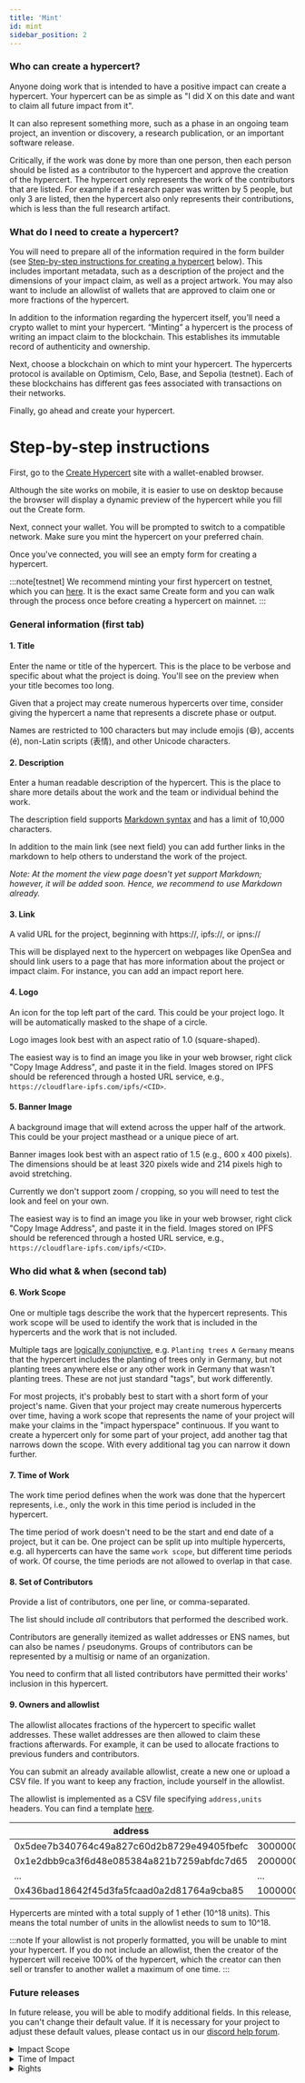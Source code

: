 ```yaml
---
title: 'Mint'
id: mint
sidebar_position: 2
---
```


### Who can create a hypercert?

Anyone doing work that is intended to have a positive impact can create a hypercert. Your hypercert can be as simple as "I did X on this date and want to claim all future impact from it".

It can also represent something more, such as a phase in an ongoing team project, an invention or discovery, a research publication, or an important software release.

Critically, if the work was done by more than one person, then each person should be listed as a contributor to the hypercert and approve the creation of the hypercert. The hypercert only represents the work of the contributors that are listed. For example if a research paper was written by 5 people, but only 3 are listed, then the hypercert also only represents their contributions, which is less than the full research artifact.

### What do I need to create a hypercert?

You will need to prepare all of the information required in the form builder (see [Step-by-step instructions for creating a hypercert](guide/mint.md) below). This includes important metadata, such as a description of the project and the dimensions of your impact claim, as well as a project artwork. You may also want to include an allowlist of wallets that are approved to claim one or more fractions of the hypercert.

In addition to the information regarding the hypercert itself, you’ll need a crypto wallet to mint your hypercert. “Minting” a hypercert is the process of writing an impact claim to the blockchain. This establishes its immutable record of authenticity and ownership.

Next, choose a blockchain on which to mint your hypercert. The hypercerts protocol is available on Optimism, Celo, Base, and Sepolia (testnet). Each of these blockchains has different gas fees associated with transactions on their networks.

Finally, go ahead and create your hypercert.

# Step-by-step instructions

First, go to the <a href="https://app.hypercerts.org/hypercerts/new" target="_blank">Create Hypercert</a> site with a wallet-enabled browser. 

Although the site works on mobile, it is easier to use on desktop because the browser will display a dynamic preview of the hypercert while you fill out the Create form.

Next, connect your wallet. You will be prompted to switch to a compatible network. Make sure you mint the hypercert on your preferred chain.

Once you've connected, you will see an empty form for creating a hypercert.

:::note[testnet]
We recommend minting your first hypercert on testnet, which you can <a href="https://testnet.hypercerts.org/hypercerts/new" target="_blank">here</a>. It is the exact same Create form and you can walk through the process once before creating a hypercert on mainnet.
:::

### General information (first tab)

#### 1. Title

Enter the name or title of the hypercert. This is the place to be verbose and specific about what the project is doing. You'll see on the preview when your title becomes too long.

Given that a project may create numerous hypercerts over time, consider giving the hypercert a name that represents a discrete phase or output.

Names are restricted to 100 characters but may include emojis (:smile:), accents (é), non-Latin scripts (表情), and other Unicode characters.

#### 2. Description

Enter a human readable description of the hypercert. This is the place to share more details about the work and the team or individual behind the work.

The description field supports [Markdown syntax](https://www.markdownguide.org/cheat-sheet/) and has a limit of 10,000 characters.

In addition to the main link (see next field) you can add further links in the markdown to help others to understand the work of the project.

*Note: At the moment the view page doesn't yet support Markdown; however, it will be added soon. Hence, we recommend to use Markdown already.*

#### 3. Link

A valid URL for the project, beginning with https://, ipfs://, or ipns://

This will be displayed next to the hypercert on webpages like OpenSea and should link users to a page that has more information about the project or impact claim. For instance, you can add an impact report here.

#### 4. Logo

An icon for the top left part of the card. This could be your project logo. It will be automatically masked to the shape of a circle.

Logo images look best with an aspect ratio of 1.0 (square-shaped).

The easiest way is to find an image you like in your web browser, right click "Copy Image Address", and paste it in the field. Images stored on IPFS should be referenced through a hosted URL service, e.g., `https://cloudflare-ipfs.com/ipfs/<CID>`.

#### 5. Banner Image

A background image that will extend across the upper half of the artwork. This could be your project masthead or a unique piece of art.

Banner images look best with an aspect ratio of 1.5 (e.g., 600 x 400 pixels). The dimensions should be at least 320 pixels wide and 214 pixels high to avoid stretching.

Currently we don't support zoom / cropping, so you will need to test the look and feel on your own.

The easiest way is to find an image you like in your web browser, right click "Copy Image Address", and paste it in the field. Images stored on IPFS should be referenced through a hosted URL service, e.g., `https://cloudflare-ipfs.com/ipfs/<CID>`.

### Who did what & when (second tab)

#### 6. Work Scope

One or multiple tags describe the work that the hypercert represents. This work scope will be used to identify the work that is included in the hypercerts and the work that is not included.

Multiple tags are [logically conjunctive](https://en.wikipedia.org/wiki/Logical_conjunction), e.g. `Planting trees` ∧ `Germany` means that the hypercert includes the planting of trees only in Germany, but not planting trees anywhere else or any other work in Germany that wasn't planting trees. These are not just standard "tags", but work differently.

For most projects, it's probably best to start with a short form of your project's name. Given that your project may create numerous hypercerts over time, having a work scope that represents the name of your project will make your claims in the "impact hyperspace" continuous. If you want to create a hypercert only for some part of your project, add another tag that narrows down the scope. With every additional tag you can narrow it down further.

#### 7. Time of Work

The work time period defines when the work was done that the hypercert represents, i.e., only the work in this time period is included in the hypercert.

The time period of work doesn't need to be the start and end date of a project, but it can be. One project can be split up into multiple hypercerts, e.g. all hypercerts can have the same `work scope`, but different time periods of work. Of course, the time periods are not allowed to overlap in that case.

#### 8. Set of Contributors

Provide a list of contributors, one per line, or comma-separated.

The list should include _all_ contributors that performed the described work.

Contributors are generally itemized as wallet addresses or ENS names, but can also be names / pseudonyms. Groups of contributors can be represented by a multisig or name of an organization.

You need to confirm that all listed contributors have permitted their works' inclusion in this hypercert.

#### 9. Owners and allowlist

The allowlist allocates fractions of the hypercert to specific wallet addresses. These wallet addresses are then allowed to claim these fractions afterwards. For example, it can be used to allocate fractions to previous funders and contributors.

You can submit an already available allowlist, create a new one or upload a CSV file. If you want to keep any fraction, include yourself in the allowlist.

The allowlist is implemented as a CSV file specifying `address,units` headers. You can find a template [here](https://testnet.hypercerts.org/allowlist.csv).

| address                                    | units              |
| ------------------------------------------ | ------------------ |
| 0x5dee7b340764c49a827c60d2b8729e49405fbefc | 300000000000000000 |
| 0x1e2dbb9ca3f6d48e085384a821b7259abfdc7d65 | 200000000000000000 |
| ...                                        | ...                |
| 0x436bad18642f45d3fa5fcaad0a2d81764a9cba85 | 100000000000000000 |

Hypercerts are minted with a total supply of 1 ether (10^18 units). This means the total number of units in the allowlist needs to sum to 10^18.

:::note
If your allowlist is not properly formatted, you will be unable to mint your hypercert. If you do not include an allowlist, then the creator of the hypercert will receive 100% of the hypercert, which the creator can then sell or transfer to another wallet a maximum of one time.
:::

### Future releases

In future release, you will be able to modify additional fields. In this release, you can't change their default value. If it is necessary for your project to adjust these default values, please contact us in our [discord help forum](https://discord.gg/UZt8cBnP4w).

<details>
  <summary>Impact Scope</summary>

The impact scope can be used to limit the impact that a hypercert represents, e.g. for the work scope `Planting trees` a hypercert can represent _only_ the impact on biodiversity by including the impact scope tag `Biodiversity`. This would exclude all other impacts, including the impact on CO2 in the atmosphere, which can be useful if that impact is already captured by a carbon credit.

In the current release, this is set to "`all`", i.e. every impact the work has is included in the hypercert.

Just like the work scope, multiple impact scope tags are [logically conjunctive](https://en.wikipedia.org/wiki/Logical_conjunction).

</details>

<details>
  <summary>Time of Impact</summary>

The impact time period is another way to limit the impact that a hypercert represents, e.g. inventing a new medical treatment has a positive impact over many years, but we might want to capture the positive impact separately for each year.

By default the `impact start date` is the same as the `work start date` and the `impact end date` is "`indefinite`", i.e., the impact is not restricted time-wise.

</details>

<details>
  <summary>Rights</summary>

This field defines the rights that owners of the hypercert have over the work being claimed by this hypercert.

By default this is set to `Public Display`, i.e., the owners are allowed to publicly display the hypercert and show their support of the work.

</details>
